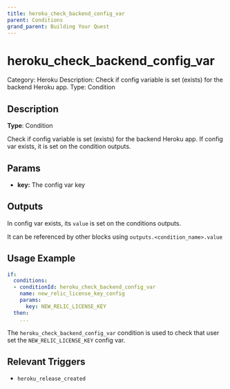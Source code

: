```yaml
---
title: heroku_check_backend_config_var
parent: Conditions
grand_parent: Building Your Quest
---
```


# heroku_check_backend_config_var

Category: Heroku
Description: Check if config variable is set (exists) for the backend Heroku app.
Type: Condition

## Description

**Type**: Condition

Check if config variable is set (exists) for the backend Heroku app. If config var exists, it is set on the condition outputs.

## Params

- **key:** The config var key

## Outputs

In config var exists, its `value` is set on the conditions outputs.

It can be referenced by other blocks using `outputs.<condition_name>.value`

## Usage Example

```yaml
if:
  conditions:
  - conditionId: heroku_check_backend_config_var
    name: new_relic_license_key_config
    params:
      key: NEW_RELIC_LICENSE_KEY
  then: 
    ...
```

The `heroku_check_backend_config_var` condition is used to check that user set the `NEW_RELIC_LICENSE_KEY` config var.

## Relevant Triggers

- `heroku_release_created`
